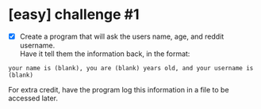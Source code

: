 # [easy] challenge #1

- [x] Create a program that will ask the users name, age, and reddit username.  
Have it tell them the information back, in the format:
```
your name is (blank), you are (blank) years old, and your username is (blank)
```

For extra credit, have the program log this information in a file to be accessed later.
